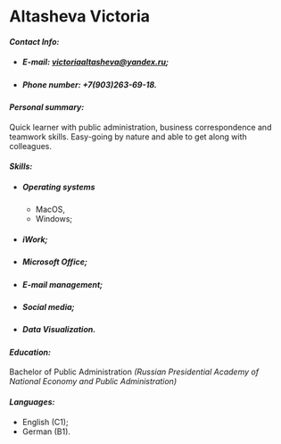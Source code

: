 # **Altasheva Victoria**
#### *Contact Info:*
 * ##### E-mail: *victoriaaltasheva@yandex.ru*;
 * ##### Phone number: +7(903)263-69-18.
#### *Personal summary:*
 Quick learner with public administration, business correspondence and teamwork skills. Easy-going by nature and able to get along with colleagues.
#### *Skills:*
 * ##### Operating systems 
    * MacOS, 
    * Windows;
 * ##### iWork;
 * ##### Microsoft Office;
 * ##### E-mail management;
 * ##### Social media;
 * ##### Data Visualization. 
#### *Education:*
Bachelor of Public Administration *(Russian Presidential Academy of National Economy and Public Administration)*
#### *Languages:*
 * English (C1);
 * German (B1).
